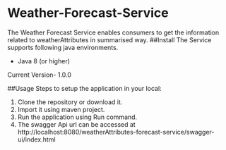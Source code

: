 # Weather-Forecast-Service

The Weather Forecast Service enables consumers to get the information related to weatherAttributes in summarised way.
##Install
The Service supports following java environments.
- Java 8 (or higher)

Current Version- 1.0.0

##Usage
Steps to setup the application in your local:
1) Clone the repository or download it.
2) Import it using maven project.
3) Run the application using Run command.
4) The swagger Api url can be accessed at http://localhost:8080/weatherAttributes-forecast-service/swagger-ui/index.html

